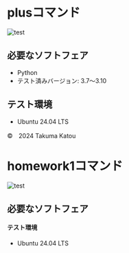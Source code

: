 # plusコマンド
![test](https://github.com/katohTakuma/robosys2024/actions/workflows/test.yml/badge.svg)

## 必要なソフトフェア
- Python
- テスト済みバージョン: 3.7～3.10

## テスト環境
- Ubuntu 24.04 LTS


©　2024 Takuma Katou
# homework1コマンド
![test](https://github.com/katohTakuma/robosys2024/actions/workflows/test1.yml/badge.svg)


## 必要なソフトフェア

#### テスト環境
- Ubuntu 24.04 LTS
